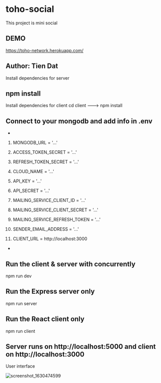 # toho-social
This project is mini social

## DEMO
https://toho-network.herokuapp.com/

## Author: Tien Dat

Install dependencies for server

## npm install
Install dependencies for client
cd client ---> npm install

## Connect to your mongodb and add info in .env
*
1. MONGODB_URL = '...'
2. ACCESS_TOKEN_SECRET =  '...'
3. REFRESH_TOKEN_SECRET =  '...'
4. CLOUD_NAME =  '...'
5. API_KEY = '...'
6. API_SECRET = '...'

7. MAILING_SERVICE_CLIENT_ID =  '...'
8. MAILING_SERVICE_CLIENT_SECRET = '...'
9. MAILING_SERVICE_REFRESH_TOKEN =  '...'
10. SENDER_EMAIL_ADDRESS = '...'
11. CLIENT_URL = http://localhost:3000

*

## Run the client & server with concurrently
npm run dev

## Run the Express server only
npm run server

## Run the React client only
npm run client

## Server runs on http://localhost:5000 and client on http://localhost:3000
User interface

![screenshot_1630474599](https://user-images.githubusercontent.com/67371206/131617849-ff47958a-026d-4880-bd93-4e1405272911.png)

